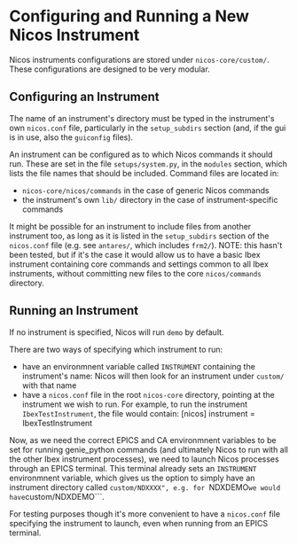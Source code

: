 # Configuring and Running a New Nicos Instrument

Nicos instruments configurations are stored under ```nicos-core/custom/```. These configurations are designed to be very modular.

## Configuring an Instrument

The name of an instrument's directory must be typed in the instrument's own ```nicos.conf``` file, particularly in the ```setup_subdirs``` section (and, if the gui is in use, also the ```guiconfig``` files).

An instrument can be configured as to which Nicos commands it should run. These are set in the file ```setups/system.py```, in the ```modules``` section, which lists the file names that should be included. Command files are located in:
* ```nicos-core/nicos/commands``` in the case of generic Nicos commands
* the instrument's own ```lib/``` directory in the case of instrument-specific commands

It might be possible for an instrument to include files from another instrument too, as long as it is listed in the ```setup_subdirs``` section of the ```nicos.conf``` file (e.g. see ```antares/```, which includes ```frm2/```). NOTE: this hasn't been tested, but if it's the case it would allow us to have a basic Ibex instrument containing core commands and settings common to all Ibex instruments, without committing new files to the core ```nicos/commands``` directory.

## Running an Instrument

If no instrument is specified, Nicos will run ```demo``` by default.

There are two ways of specifying which instrument to run:
* have an environmnent variable called ```INSTRUMENT``` containing the instrument's name: Nicos will then look for an instrument under ```custom/``` with that name
* have a ```nicos.conf``` file in the root ```nicos-core``` directory, pointing at the instrument we wish to run. For example, to run the instrument ```IbexTestInstrument```, the file would contain:
	[nicos]
	instrument = IbexTestInstrument

Now, as we need the correct EPICS and CA environmnent variables to be set for running genie_python commands (and ultimately Nicos to run with all the other Ibex instrument processes), we need to launch Nicos processes through an EPICS terminal. This terminal already sets an ```INSTRUMENT``` environmnent variable, which gives us the option to simply have an instrument directory called ```custom/NDXXXX", e.g. for ```NDXDEMO``` we would have ```custom/NDXDEMO```.

For testing purposes though it's more convenient to have a ```nicos.conf``` file specifying the instrument to launch, even when running from an EPICS terminal.



